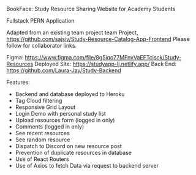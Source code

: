 
BookFace: Study Resource Sharing Website for Academy Students

Fullstack PERN Application

Adapted from an existing team project team Project, https://github.com/sajsiv/Study-Resource-Catalog-App-Frontend
Please follow for collaborator links. 

Figma: https://www.figma.com/file/8g5iqo77MFnvVaEFTcjsck/Study-Resources
Deployed Site: https://studyapp-lj.netlify.app/
Back End: https://github.com/Laura-Jay/Study-Backend

Features: 

- Backend and database deployed to Heroku
- Tag Cloud filtering 
- Responsive Grid Layout
- Login Demo with personal study list
- Upload resources form (logged in only) 
- Comments (logged in only) 
- See recent resources
- See random resource 
- Dispatch to Discord on new resource post 
- Prevention of duplicate resources in database 
- Use of React Routers
- Use of Axios to fetch Data via request to backend server
